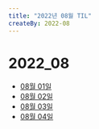 ```yaml
---
title: "2022년 08월 TIL"
createBy: 2022-08
---
```


# 2022_08
 - [08월 01일](/sdhs/2208/220801.md)
 - [08월 02일](/sdhs/2208/220802.md)
 - [08월 03일](/sdhs/2208/220803.md)
 - [08월 04일](/sdhs/2208/220804.md)